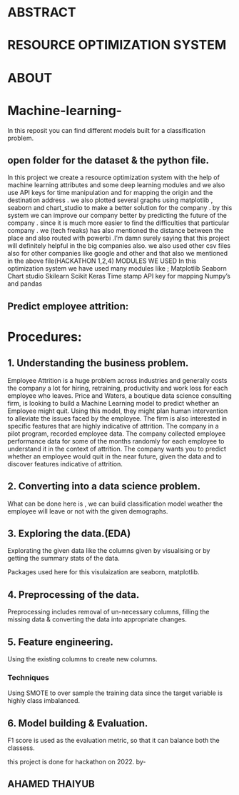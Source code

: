 
 # ABSTRACT
# RESOURCE OPTIMIZATION SYSTEM
# ABOUT
# Machine-learning-
In this reposit you can find different models built for a classification problem.


## open folder for the dataset & the python file. 
In this project we create a resource optimization system with the help 
of machine learning attributes and some deep learning modules and 
we also use API keys for time manipulation and for mapping the origin 
and the destination address . we also plotted several graphs using 
matplotlib , seaborn and chart_studio to make a better solution for 
the company . by this system we can improve our company better by 
predicting the future of the company . since it is much more easier to 
find the difficulties that particular company . we (tech freaks) has also 
mentioned the distance between the place and also routed with 
powerbi .I’m damn surely saying that this project will definitely 
helpful in the big companies also. we also used other csv files also for other companies like  google and other and that also we mentioned in the above file(HACKATHON 1,2,4) 
MODULES WE USED
In this optimization system we have used many modules like ;
Matplotlib
Seaborn
Chart studio
Skilearn 
Scikit
Keras
Time stamp
API key for mapping 
Numpy’s and pandas
## Predict employee attrition:

# Procedures: 

## 1. Understanding the business problem. 

Employee Attrition is a huge problem across industries and generally costs the company a lot for
hiring, retraining, productivity and work loss for each employee who leaves. Price and Waters, a
boutique data science consulting firm, is looking to build a Machine Learning model to predict
whether an Employee might quit. Using this model, they might plan human intervention to alleviate
the issues faced by the employee. The firm is also interested in specific features that are highly
indicative of attrition.
The company in a pilot program, recorded employee data. The company collected employee
performance data for some of the months randomly for each employee to understand it in the context of attrition.
The company wants you to predict whether an employee would quit in the near future, given the data and to discover features
indicative of attrition.


## 2. Converting into a data science problem. 

What can be done here is , we can build classification model weather the employee will leave or not with the given demographs.

## 3. Exploring the data.(EDA)

Explorating the given data like  the columns given by visualising or by getting the summary stats of the data.

Packages used here for this visulaization are seaborn, matplotlib. 

## 4. Preprocessing of the data. 

Preprocessing includes removal of un-necessary columns, filling the missing data & converting the data into appropriate changes.

## 5. Feature engineering. 

Using the existing columns to create new columns. 


### Techniques 

Using SMOTE to over sample the training data since the target variable is highly class imbalanced. 

## 6. Model building & Evaluation.

F1 score is used as the evaluation metric, so that it can balance both the classess. 



this project is done for hackathon on 2022.
by-<br>
## <b> AHAMED THAIYUB<b>

